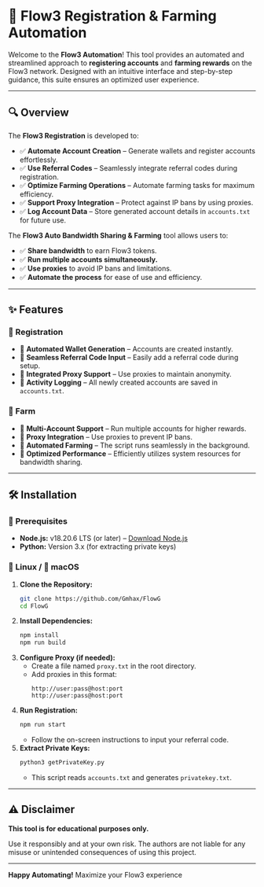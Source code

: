 # 🚀 Flow3 Registration & Farming Automation

Welcome to the **Flow3 Automation**! This tool provides an automated and streamlined approach to **registering accounts** and **farming rewards** on the Flow3 network. Designed with an intuitive interface and step-by-step guidance, this suite ensures an optimized user experience.

---

## 🔍 Overview
The **Flow3 Registration** is developed to:
- ✅ **Automate Account Creation** – Generate wallets and register accounts effortlessly.
- ✅ **Use Referral Codes** – Seamlessly integrate referral codes during registration.
- ✅ **Optimize Farming Operations** – Automate farming tasks for maximum efficiency.
- ✅ **Support Proxy Integration** – Protect against IP bans by using proxies.
- ✅ **Log Account Data** – Store generated account details in `accounts.txt` for future use.

The **Flow3 Auto Bandwidth Sharing & Farming** tool allows users to:
- ✅ **Share bandwidth** to earn Flow3 tokens.
- ✅ **Run multiple accounts simultaneously.**
- ✅ **Use proxies** to avoid IP bans and limitations.
- ✅ **Automate the process** for ease of use and efficiency.
---

## ✨ Features

### 🔑 Registration
- 🔹 **Automated Wallet Generation** – Accounts are created instantly.
- 🔹 **Seamless Referral Code Input** – Easily add a referral code during setup.
- 🔹 **Integrated Proxy Support** – Use proxies to maintain anonymity.
- 🔹 **Activity Logging** – All newly created accounts are saved in `accounts.txt`.

### 🚜 Farm
- 🔹 **Multi-Account Support** – Run multiple accounts for higher rewards.
- 🔹 **Proxy Integration** – Use proxies to prevent IP bans.
- 🔹 **Automated Farming** – The script runs seamlessly in the background.
- 🔹 **Optimized Performance** – Efficiently utilizes system resources for bandwidth sharing.

---

## 🛠 Installation

### 📌 Prerequisites
- **Node.js:** v18.20.6 LTS (or later) – [Download Node.js](https://nodejs.org/)
- **Python:** Version 3.x (for extracting private keys)

### 🐧 Linux / 🍏 macOS
1. **Clone the Repository:**
   ```sh
   git clone https://github.com/Gmhax/FlowG
   cd FlowG
   ```
2. **Install Dependencies:**
   ```sh
   npm install
   npm run build
   ```
3. **Configure Proxy (if needed):**
   - Create a file named `proxy.txt` in the root directory.
   - Add proxies in this format:
     ```
     http://user:pass@host:port
     http://user:pass@host:port
     ```
4. **Run Registration:**
   ```sh
   npm run start
   ```
   - Follow the on-screen instructions to input your referral code.
5. **Extract Private Keys:**
   ```sh
   python3 getPrivateKey.py
   ```
   - This script reads `accounts.txt` and generates `privatekey.txt`.


---

## ⚠️ Disclaimer
**This tool is for educational purposes only.**

Use it responsibly and at your own risk. The authors are not liable for any misuse or unintended consequences of using this project.

---

 **Happy Automating!** Maximize your Flow3 experience 
